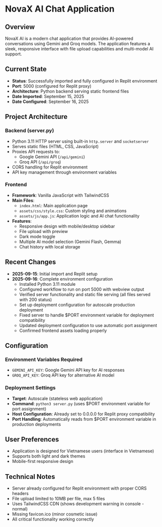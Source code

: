# NovaX AI Chat Application

## Overview
NovaX AI is a modern chat application that provides AI-powered conversations using Gemini and Groq models. The application features a sleek, responsive interface with file upload capabilities and multi-model AI support.

## Current State
- **Status**: Successfully imported and fully configured in Replit environment
- **Port**: 5000 (configured for Replit proxy)
- **Architecture**: Python backend serving static frontend files
- **Date Imported**: September 15, 2025
- **Date Configured**: September 16, 2025

## Project Architecture
### Backend (server.py)
- Python 3.11 HTTP server using built-in `http.server` and `socketserver`
- Serves static files (HTML, CSS, JavaScript)
- Proxies API requests to:
  - Google Gemini API (`/api/gemini`)
  - Groq API (`/api/groq`)
- CORS handling for Replit environment
- API key management through environment variables

### Frontend
- **Framework**: Vanilla JavaScript with TailwindCSS
- **Main Files**:
  - `index.html`: Main application page
  - `assets/css/style.css`: Custom styling and animations
  - `assets/js/app.js`: Application logic and AI chat functionality
- **Features**:
  - Responsive design with mobile/desktop sidebar
  - File upload with preview
  - Dark mode toggle
  - Multiple AI model selection (Gemini Flash, Gemma)
  - Chat history with local storage

## Recent Changes
- **2025-09-15**: Initial import and Replit setup
- **2025-09-16**: Complete environment configuration
  - Installed Python 3.11 module
  - Configured workflow to run on port 5000 with webview output
  - Verified server functionality and static file serving (all files served with 200 status)
  - Set up deployment configuration for autoscale production deployment
  - Fixed server to handle $PORT environment variable for deployment compatibility
  - Updated deployment configuration to use automatic port assignment
  - Confirmed frontend assets loading properly

## Configuration
### Environment Variables Required
- `GEMINI_API_KEY`: Google Gemini API key for AI responses
- `GROQ_API_KEY`: Groq API key for alternative AI model

### Deployment Settings
- **Target**: Autoscale (stateless web application)
- **Command**: `python3 server.py` (uses $PORT environment variable for port assignment)
- **Host Configuration**: Already set to 0.0.0.0 for Replit proxy compatibility
- **Port Handling**: Automatically reads from $PORT environment variable in production deployments

## User Preferences
- Application is designed for Vietnamese users (interface in Vietnamese)
- Supports both light and dark themes
- Mobile-first responsive design

## Technical Notes
- Server already configured for Replit environment with proper CORS headers
- File upload limited to 10MB per file, max 5 files
- Uses TailwindCSS CDN (shows development warning in console - normal)
- Missing favicon.ico (minor cosmetic issue)
- All critical functionality working correctly
